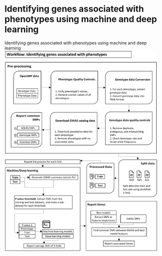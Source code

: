# Identifying genes associated with phenotypes using machine and deep learning 
Identifying genes associated with phenotypes using machine and deep learning 
![alt text](diagrams.png)


